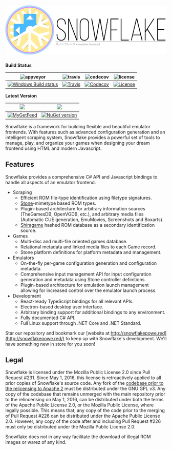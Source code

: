 
![Snowflake](branding/Snowflake-Banner-Katakana-256.png) 
=========

**Build Status**

| <img src="https://cloud.githubusercontent.com/assets/1000503/13551021/797655f6-e2f9-11e5-8aea-a5caad2aeef8.png" width=25 alt="appveyor"> | <img src="https://cloud.githubusercontent.com/assets/1000503/13550984/6042f432-e2f8-11e5-95cf-72fb4134c56d.png" width=25 alt="travis"> | <img src="https://cloud.githubusercontent.com/assets/1000503/13551072/5f605ea8-e2fb-11e5-8641-d5efac977ead.png" width=25 alt="codecov"> | <img src="https://cloud.githubusercontent.com/assets/1000503/14840198/d3013102-0bff-11e6-945b-98d0728fb0b3.png" width=25 alt="license"> |
| ---------------------------------------- | ---------------------------------------- | ---------------------------------------- | ---------------------------------------- |
| [![Windows Build status](https://ci.appveyor.com/api/projects/status/mhei9fdtja5j04kk?svg=true)](https://ci.appveyor.com/project/RonnChyran/snowflake) | [![Travis](https://img.shields.io/travis/SnowflakePowered/snowflake.svg)](https://travis-ci.org/SnowflakePowered/snowflake) | [![Codecov](https://img.shields.io/codecov/c/github/SnowflakePowered/snowflake.svg)](https://codecov.io/gh/SnowflakePowered/snowflake) | [![License](https://img.shields.io/badge/license-mpl%202.0-blue.svg?style=flat)](https://github.com/SnowflakePowered/snowflake/blob/master/LICENSE) |

**Latest Version**

| <img src="https://cloud.githubusercontent.com/assets/1000503/13551043/3b0ac2f6-e2fa-11e5-886b-f6dfdc0ba6f9.png" width=25> | <img src="https://cloud.githubusercontent.com/assets/1000503/13551114/29c1f598-e2fd-11e5-8ad5-b2fa3a44e5ab.png" height=25> |
| ---------------------------------------- | ---------------------------------------- |
| [![MyGetFeed](https://img.shields.io/myget/snowflake-nightly/vpre/Snowflake.API.svg?style=flat)](https://www.myget.org/gallery/snowflake-nightly) | [![NuGet version](https://badge.fury.io/nu/Snowflake.svg)](https://www.nuget.org/packages/Snowflake) |


Snowflake is a framework for building flexible and beautiful emulator frontends. With features such as advanced configuration generation and an intelligent scraping system, Snowflake provides a powerful set of tools to manage, play, and organize your games when designing your dream frontend using HTML and modern Javascript.


Features
--------
Snowflake provides a comprehensive C# API and Javascript bindings to handle all aspects of an emulator frontend.

* Scraping
  * Efficient ROM file-type identification using filetype signatures.
  * [Stone](https://github.com/SnowflakePowered/stone)-mimetype based ROM types.
  * Plugin-based architecture for arbitrary information sources (TheGamesDB, OpenVGDB, etc.), and arbitrary media files (Automatic CUE generation, EmuMovies, Screenshots and Boxarts).
  * [Shiragame](https://github.com/SnowflakePowered/shiragame) hashed ROM database as a secondary identification source.
* Games
  * Multi-disc and multi-file oriented games database. 
  * Relational metadata and linked media files to each Game record.
  * Stone platform definitions for platform metadata and management.
* Emulators
  * On-the-fly per-game configuration generation and configuration metadata.
  * Comprehensive input management API for input configuration generation and metadata using Stone controller definitions.
  * Plugin-based architecture for emulation launch management allowing for increased control over the emulator launch process.
* Development
  * React-ready TypeScript bindings for all relevant APIs.
  * Electron-based desktop user interface.
  * Arbitrary binding support for additional bindings to any environment.
  * Fully documented C# API.
  * Full Linux support through .NET Core and .NET Standard.




Star our repository and bookmark our [website at http://snowflakepowe.red](http://snowflakepowe.red/) to keep up with Snowflake's development. We'll have something new in store for you soon!


Legal
-----
Snowflake is licensed under the Mozilla Public License 2.0 since Pull Request #231. Since May 1, 2016, this license is retroactively applied to all prior copies of Snowflake's source code. Any fork of the [codebase prior to the relicensing to Apache 2](https://github.com/snowflake-frontend/snowflake/commit/b0286553ec0887ce406420827a2ba0c20aa78117#diff-d41d8cd98f00b204e9800998ecf8427e) must be distributed under the GNU GPL v3. Any copy of the codebase that remains unmerged with the main repository prior to the relincensing on May 1, 2016, can be distributed under both the terms of the Apache Public License 2.0, or the Mozilla Public License, where legally possible. This means that, any copy of the code prior to the merging of Pull Request #226 can be distributed under the Apache Public License 2.0. However, any copy of the code after and including Pull Request #226 must only be distributed under the Mozilla Public License 2.0. 


Snowflake does not in any way facilitate the download of illegal ROM images or warez of any kind. 
